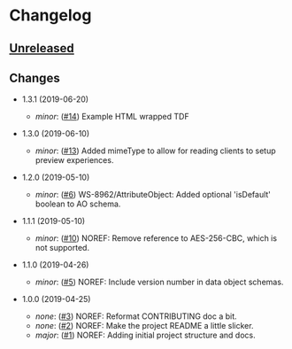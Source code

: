 # Changelog

## [Unreleased]
[Unreleased]: https://github.com/virtru/saas-gateway/compare/master...HEAD

## Changes
* 1.3.1 (2019-06-20)
  * _minor_: ([#14](https://github.com/virtru/tdf3-spec/pull/14))
    Example HTML wrapped TDF
* 1.3.0 (2019-06-10)
  * _minor_: ([#13](https://github.com/virtru/tdf3-spec/pull/13))
    Added mimeType to allow for reading clients to setup preview experiences.
* 1.2.0 (2019-05-10)
  * _minor_: ([#6](https://github.com/virtru/tdf3-spec/pull/6))
    WS-8962/AttributeObject: Added optional 'isDefault' boolean to AO schema.

* 1.1.1 (2019-05-10)
  * _minor_: ([#10](https://github.com/virtru/tdf3-spec/pull/10))
    NOREF: Remove reference to AES-256-CBC, which is not supported.

* 1.1.0 (2019-04-26)
  * _minor_: ([#5](https://github.com/virtru/tdf3-spec/pull/5))
    NOREF: Include version number in data object schemas.

* 1.0.0 (2019-04-25)
  * _none_: ([#3](https://github.com/virtru/tdf3-spec/pull/3))
    NOREF: Reformat CONTRIBUTING doc a bit.
  * _none_: ([#2](https://github.com/virtru/tdf3-spec/pull/2))
    NOREF: Make the project README a little slicker.
  * _major_: ([#1](https://github.com/virtru/tdf3-spec/pull/1))
    NOREF: Adding initial project structure and docs.
